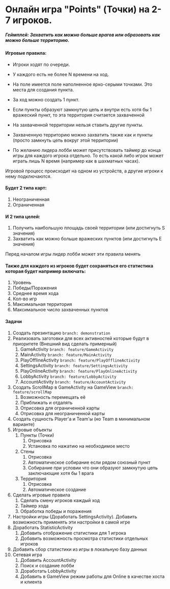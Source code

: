# Онлайн игра "Points" (Точки) на 2-7 игроков.

##### Геймплей: Захватить как можно больше врагов или образовать как можно больше территорию.

#### Игровые правила:
- Игроки ходят по очереди.

- У каждого есть не более N времени на ход.

- На поле имеется поле наполненное ярко-серыми точками. Это места для создания пункта.

- За ход можно создать 1 пункт.

- Если пункты образуют замкнутую цепь и внутри есть хотя бы 1 вражеский пункт, то эта территория считается захваченной

- На захваченной территории нельзя ставить другие пункты.

- Захваченную территорию можно захватить также как и пункты (просто замкнуть цепь вокруг этой территории)

- По желанию лидера лобби может присутствовать таймер до конца игры для каждого игрока отдельно. То есть какой либо игрок может играть лишь N время (например как в шахматных часах).

Игровой процесс происходит на одном из устройств, а другие игроки к нему подключаются.

#### Будет 2 типа карт:
1. Неограниченная
2. Ограниченная

#### И 2 типа целей:
1. Получить наибольшую площадь своей территории (или достигнуть S значения)
2. Захватить как можно больше вражеских пунктов (или достигнуть E значения)

Перед началом игры лидер лобби может эти правила менять

#### Также для каждого из игроков будет сохраняться его статистика которая будет например включать:
1. Уровень
2. Победы/Поражения
3. Среднее время хода
4. Кол-во игр
5. Максимальная территория
6. Максимальное число захваченных пунктов

#### Задачи

1. Создать презинтацию `branch: demonstration`
2. Реализовать заготовки для всех активностей которые будут в приоритете (Внешний вид сделать примерный)
   1. GameActivity `branch: feature/GameActivity`
   2. MainActivity `branch: feature/MainActivity`
   3. PlayOfflineActivity `branch: feature/PlayOfflineActivity`
   4. SettingsActivity `branch: feature/SettingsActivity`
   5. PlayOnlineActivity `branch: feature/PlayOnlineActivity`
   6. LobbyActivity `branch: feature/LobbyActivity`
   7. AccountActivity `branch: feature/AccountActivity`
3. Создать ScrollMap в GameActivity на GameView `branch: feature/scrollMap`
   1. Возможность перемещать её
   2. Приближать и отдалять
   3. Отрисовка для ограниченной карты
   4. Отрисовка для неограниченной карты
4. Создать сущность Player'а и Team'ы (но Team в минимальном варианте)
5. Игровые объекты
    1. Пункты (Точки)
       1. Отрисовка
       2. Установка по нажатию на необходимое место
    2. Стены
       1. Отрисовка
       2. Автоматическое собирание если рядом союзный пункт
       3. Собирание при условии что они образуют замкнутую цепь заключающие хотя бы 1 врага
    3. Территория
       1. Отрисовка
       2. Автоматическое создание
6. Сделать игровые правила
   1. Сделать смену игроков каждый ход
   2. Таймер хода
   3. Обработка победы и поражения
7. Настройки игры (Доработать SettingsActivity). Добавить возможность применять эти настройки в самой игре
8. Доработать StatisticActivity
   1. Добавить отображение статистики для 1 игрока
   2. Добавить возможность просмотра статистики отдельных игроков
9. Добавить сбор статистики из игры в локальную базу данных
10. Сетевая игра
    1. Добавить AccountActivity
    2. Поиск и создание лобби
    3. Доработать LobbyActivity
    4. Добавить в GameView режим работы для Online в качестве хоста и клиента
